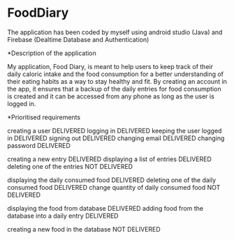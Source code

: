 # FoodDiary

The application has been coded by myself using android studio (Java) 
and Firebase (Dealtime Database and Authentication)

*Description of the application

My application, Food Diary, is meant to help users to keep track 
of their daily caloric intake and the food consumption for a better 
understanding of their eating habits as a way to stay healthy and 
fit. By creating an account in the app, it ensures that a backup of 
the daily entries for food consumption is created and it can be 
accessed from any phone as long as the user is logged in.

*Prioritised requirements

creating a user DELIVERED 
logging in DELIVERED 
keeping the user logged in DELIVERED
signing out DELIVERED 
changing email DELIVERED 
changing password DELIVERED

creating a new entry DELIVERED 
displaying a list of entries DELIVERED 
deleting one of the entries NOT DELIVERED 

displaying the daily consumed food DELIVERED 
deleting one of the daily consumed food DELIVERED 
change quantity of daily consumed food NOT DELIVERED

displaying the food from database DELIVERED
adding food from the database into a daily entry DELIVERED

creating a new food in the database NOT DELIVERED
